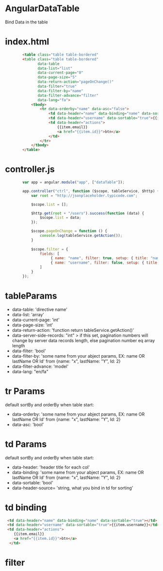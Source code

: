 # AngularDataTable
Bind Data in the table

# index.html

```html
        <table class="table table-bordered"
        <table class="table table-bordered"
               data-table
               data-list="list"
               data-current-page="0"
               data-page-size="5"
               data-return-action="pageOnChange()"
               data-filter="true"
               data-filter-by="name"
               data-filter-advance="filter"
               data-lang="fa">
            <tbody>
                <tr data-orderby="name" data-asc="false">
                    <td data-header="name" data-binding="name" data-sortable="true"></td>
                    <td data-header="username" data-sortable="true">{{item.username}}</td>
                    <td data-header="actions">
                        {{item.email}}
                        <a href="{{item.id}}">btn</a>
                    </td>
                </tr>
            </tbody>
        </table>
```

# controller.js
```javascript
        var app = angular.module("app", ["dataTable"]);

        app.controller("ctrl", function ($scope, tableService, $http) {
            var root = "http://jsonplaceholder.typicode.com";

            $scope.list = [];

            $http.get(root + "/users").success(function (data) {
                $scope.list = data;
            });

            $scope.pageOnChange = function () {
                console.log(tableService.getAction());
            }
            
            $scope.filter = {
                fields: [
                     { name: "name", filter: true, setup: { title: "name", type: "text" } },
                     { name: "username", filter: false, setup: { title: "username", type: "text" } }
                ]
            }
        });
```

# tableParams

<ul>
  <li>data-table: 'directive name'</li>
  <li>data-list: 'array'</li>
  <li>data-current-page: 'int'</li>
  <li>data-page-size: 'int'</li>
  <li>data-return-action: 'function return tableService.getAction()'</li>
  <li>data-server-side-records: "int" > if this set, pagination numbers will change by server data records length, else pagination number eq array length</li>
  <li>data-filter: 'bool'</li>
  <li>data-filter-by: 'some name from your abject params, EX: name OR lastName OR Id' from {name: "x", lastName: "Y", Id: 2}</li>
  <li>data-filter-advance: 'model'</li>
  <li>data-lang: "en/fa"</li>
</ul>


# tr Params

default sortBy and orderBy when table start:
<ul>
  <li>data-orderby: 'some name from your abject params, EX: name OR lastName OR Id' from {name: "x", lastName: "Y", Id: 2}</li>
  <li>data-asc: 'bool'</li>
</ul>


# td Params

default sortBy and orderBy when table start:
<ul>
  <li>data-header: 'header title for each col'</li>
  <li>data-binding: 'some name from your abject params, EX: name OR lastName OR Id' from {name: "x", lastName: "Y", Id: 2}</li>
  <li>data-sortable: 'bool'</li>
  <li>data-header-source= 'string, what you bind in td for sorting'</li>
</ul>

# td binding
```html
 <td data-header="name" data-binding="name" data-sortable="true"></td>
 <td data-header="username" data-sortable="true">{{item.username}}</td>
 <td data-header="actions">
    {{item.email}}
    <a href="{{item.id}}">btn</a>
  </td>
```

# filter
